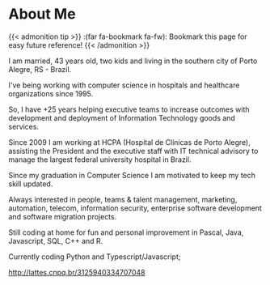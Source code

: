 # About Me


{{< admonition tip >}}
:(far fa-bookmark fa-fw): Bookmark this page for easy future reference!
{{< /admonition >}}

I am married, 43 years old, two kids and living in the southern city of Porto Alegre, RS - Brazil.  

I've being working with computer science in hospitals and healthcare organizations since 1995. 

So, I have +25 years helping executive teams to increase outcomes with development and deployment of Information Technology goods and services.

Since 2009 I am working at HCPA (Hospital de Clínicas de Porto Alegre), assisting the President and the executive staff 
with IT technical advisory to manage the largest federal university hospital in Brazil. 

Since my graduation in Computer Science I am motivated to keep my tech skill updated.

Always interested in people, teams & talent management, marketing, automation, telecom, information security, enterprise software development and software migration projects. 

Still coding at home for fun and personal improvement in Pascal, Java, Javascript, SQL, C++ and R.

Currently coding Python and Typescript/Javascript;

http://lattes.cnpq.br/3125940334707048 
